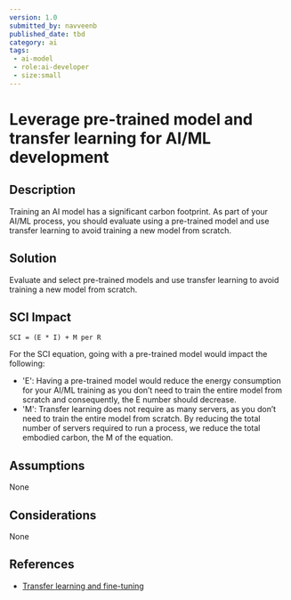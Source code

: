```yaml
---
version: 1.0
submitted_by: navveenb
published_date: tbd
category: ai
tags: 
 - ai-model
 - role:ai-developer
 - size:small
---
```


# Leverage pre-trained model and transfer learning for AI/ML development 

## Description
Training an AI model has a significant carbon footprint. As part of your AI/ML process, you should evaluate using a pre-trained model and use transfer learning to avoid training a new model from scratch. 


## Solution
Evaluate and select pre-trained models and use transfer learning to avoid training a new model from scratch. 

## SCI Impact
`SCI = (E * I) + M per R`

For the SCI equation, going with a pre-trained model would impact the following:
- 'E': Having a pre-trained model would reduce the energy consumption for your AI/ML training as you don’t need to train the entire model from scratch and consequently, the E number should decrease.
- 'M': Transfer learning does not require as many servers, as you don’t need to train the entire model from scratch. By reducing the total number of servers required to run a process, we reduce the total embodied carbon, the M of the equation.

## Assumptions
None 

## Considerations
None

## References
- [Transfer learning and fine-tuning](https://www.tensorflow.org/tutorials/images/transfer_learning)
